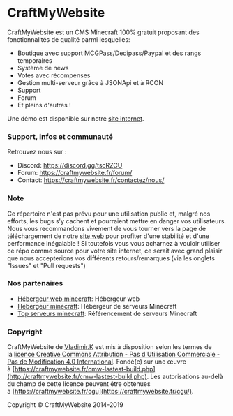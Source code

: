 # CraftMyWebsite

CraftMyWebsite est un CMS Minecraft 100% gratuit proposant des fonctionnalités de qualité parmi lesquelles:

-   Boutique avec support MCGPass/Dedipass/Paypal et des rangs temporaires
-   Système de news
-   Votes avec récompenses
-   Gestion multi-serveur grâce à JSONApi et à RCON
-   Support
-   Forum
-   Et pleins d'autres !

Une démo est disponible sur notre [site internet](http://demo.craftmywebsite.fr/).

### Support, infos et communauté

Retrouvez nous sur :

-   Discord: https://discord.gg/tscRZCU
-   Forum: https://craftmywebsite.fr/forum/
-   Contact: https://craftmywebsite.fr/contactez/nous/

### Note

Ce répertoire n'est pas prévu pour une utilisation public et, malgré nos efforts, les bugs s'y cachent et pourraient mettre en danger vos utilisateurs. Nous vous recommandons vivement de vous tourner vers la page de téléchargement de notre [site web](http://craftmywebsite.fr/) pour profiter d'une stabilité et d'une performance inégalable !
Si toutefois vous vous acharnez à vouloir utiliser ce répo comme source pour votre site internet, ce serait avec grand plaisir que nous accepterions vos différents retours/remarques (via les onglets "Issues" et "Pull requests")

### Nos partenaires

-  [Hébergeur web minecraft](WebStrator.fr): Hébergeur web
-   [Hébergeur minecraft](MineStrator.com): Hébergeur de serveurs Minecraft
-   [Top serveurs minecraft](Serveurs-minecraft.net): Référencement de serveurs Minecraft

### Copyright

CraftMyWebsite de [Vladimir.K](http://craftmywebsite.fr/cmw-lastest-build.php) est mis à disposition selon les termes de la [licence Creative Commons Attribution - Pas d'Utilisation Commerciale - Pas de Modification 4.0 International](http://creativecommons.org/licenses/by-nc-nd/4.0/). Fondé(e) sur une œuvre à [https://craftmywebsite.fr/cmw-lastest-build.php](http://craftmywebsite.fr/cmw-lastest-build.php). Les autorisations au-delà du champ de cette licence peuvent être obtenues à [https://craftmywebsite.fr/cgu](https://craftmywebsite.fr/cgu/). 

Copyright © CraftMyWebsite 2014-2019
